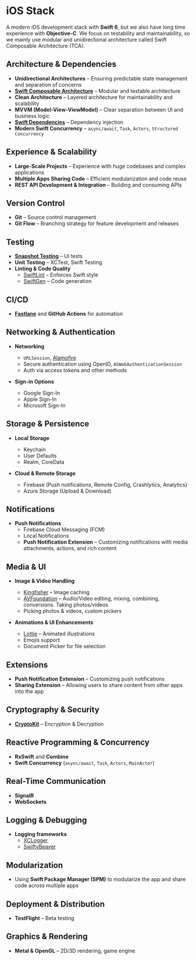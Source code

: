 # iOS Stack

A modern iOS development stack with **Swift 6**, but we also have long time experience with **Objective-C**.
We focus on testability and maintainability, so we mainly use modular and unidirectional architecture called Swift Composable Architecture (TCA).

## Architecture & Dependencies

- **Unidirectional Architectures** – Ensuring predictable state management and separation of concerns  
- **[Swift Composable Architecture](https://github.com/pointfreeco/swift-composable-architecture)** – Modular and testable architecture  
- **Clean Architecture** – Layered architecture for maintainability and scalability  
- **MVVM (Model-View-ViewModel)** – Clear separation between UI and business logic  
- **[Swift Dependencies](https://github.com/pointfreeco/swift-dependencies)** – Dependency injection  
- **Modern Swift Concurrency** – `async/await`, `Task`, `Actors`, `Structured Concurrency`  

## Experience & Scalability

- **Large-Scale Projects** – Experience with huge codebases and complex applications  
- **Multiple Apps Sharing Code** – Efficient modularization and code reuse  
- **REST API Development & Integration** – Building and consuming APIs  

## Version Control

- **Git** – Source control management  
- **Git Flow** – Branching strategy for feature development and releases  

## Testing

- **[Snapshot Testing](https://github.com/pointfreeco/swift-snapshot-testing)** – UI tests  
- **Unit Testing** – XCTest, Swift Testing  
- **Linting & Code Quality**  
  - [SwiftLint](https://github.com/realm/SwiftLint) – Enforces Swift style  
  - [SwiftGen](https://github.com/SwiftGen/SwiftGen) – Code generation  

## CI/CD

- **[Fastlane](https://fastlane.tools/)** and **GitHub Actions** for automation  

## Networking & Authentication

- **Networking**  
  - `URLSession`, [Alamofire](https://github.com/Alamofire/Alamofire)  
  - Secure authentication using OpenID, `ASWebAuthenticationSession`  
  - Auth via access tokens and other methods  

- **Sign-in Options**  
  - Google Sign-In  
  - Apple Sign-In  
  - Microsoft Sign-In  

## Storage & Persistence

- **Local Storage**  
  - Keychain  
  - User Defaults  
  - Realm, CoreData  

- **Cloud & Remote Storage**  
  - Firebase (Push notifications, Remote Config, Crashlytics, Analytics)  
  - Azure Storage (Upload & Download)  

## Notifications

- **Push Notifications**  
  - Firebase Cloud Messaging (FCM)  
  - Local Notifications  
  - **Push Notification Extension** – Customizing notifications with media attachments, actions, and rich content  

## Media & UI

- **Image & Video Handling**  
  - [Kingfisher](https://github.com/onevcat/Kingfisher) – Image caching  
  - [AVFoundation](https://developer.apple.com/documentation/avfoundation) – Audio/Video editing, mixing, combining, conversions. Taking photos/videos
  - Picking photos & videos, custom pickers  

- **Animations & UI Enhancements**  
  - [Lottie](https://airbnb.io/lottie/) – Animated illustrations  
  - Emojis support  
  - Document Picker for file selection  

## Extensions

- **Push Notification Extension** – Customizing push notifications  
- **Sharing Extension** – Allowing users to share content from other apps into the app  

## Cryptography & Security

- **[CryptoKit](https://developer.apple.com/documentation/cryptokit)** – Encryption & Decryption  

## Reactive Programming & Concurrency

- **RxSwift** and **Combine**  
- **Swift Concurrency** (`async/await`, `Task`, `Actors`, `MainActor`)  

## Real-Time Communication

- **SignalR**
- **WebSockets**  

## Logging & Debugging 

- **Logging frameworks**  
  - [XCLogger](https://github.com/DaveWoodCom/XCGLogger)  
  - [SwiftyBeaver](https://github.com/SwiftyBeaver/SwiftyBeaver)  

## Modularization

- Using **Swift Package Manager (SPM)** to modularize the app and share code across multiple apps  

## Deployment & Distribution

- **TestFlight** – Beta testing  

## Graphics & Rendering

- **Metal & OpenGL** – 2D/3D rendering, game engine 
